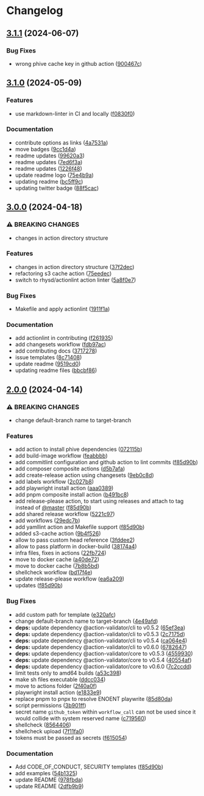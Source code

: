 # Changelog

## [3.1.1](https://github.com/wayofdev/gh-actions/compare/v3.1.0...v3.1.1) (2024-06-07)


### Bug Fixes

* wrong phive cache key in github action ([900467c](https://github.com/wayofdev/gh-actions/commit/900467cace4e62270d0fc85f1569ab605e3ff98d))

## [3.1.0](https://github.com/wayofdev/gh-actions/compare/v3.0.0...v3.1.0) (2024-05-09)


### Features

* use markdown-linter in CI and locally ([f0830f0](https://github.com/wayofdev/gh-actions/commit/f0830f06b6cb7f3fdbeda015e808f9a094b2f09d))


### Documentation

* contribute options as links ([4a7531a](https://github.com/wayofdev/gh-actions/commit/4a7531af9d65e834936e2d561c1bb36777e3e555))
* move badges ([9cc1d4a](https://github.com/wayofdev/gh-actions/commit/9cc1d4ad4c24d6b737f0c97a1627d4644d128ac1))
* readme updates ([99620a3](https://github.com/wayofdev/gh-actions/commit/99620a3940cc5a52622d2a7236deded42ffc8942))
* readme updates ([7ed6f3a](https://github.com/wayofdev/gh-actions/commit/7ed6f3a132c527d8ce7e1924f42283764853128f))
* readme updates ([1226f48](https://github.com/wayofdev/gh-actions/commit/1226f488eb7bbee44b45dc864d3b58a250cfbad0))
* update readme logo ([75e4b9a](https://github.com/wayofdev/gh-actions/commit/75e4b9abe96364f2835d37522b9e7606bd18b9fa))
* updating readme ([bc5ff9c](https://github.com/wayofdev/gh-actions/commit/bc5ff9cb410a5ef64a99884c0db216dc7b7053eb))
* updating twitter badge ([88f5cac](https://github.com/wayofdev/gh-actions/commit/88f5cacc2a31cebd5b263af4b315956166f7af2d))

## [3.0.0](https://github.com/wayofdev/gh-actions/compare/v2.0.0...v3.0.0) (2024-04-18)


### ⚠ BREAKING CHANGES

* changes in action directory structure

### Features

* changes in action directory structure ([37f2dec](https://github.com/wayofdev/gh-actions/commit/37f2dece47c3bf8d3d9fac39c016538cda60ec66))
* refactoring s3 cache action ([75eedec](https://github.com/wayofdev/gh-actions/commit/75eedecc9202c912a181a2727d81c56d15d095c1))
* switch to rhysd/actionlint action linter ([5a8f0e7](https://github.com/wayofdev/gh-actions/commit/5a8f0e7bf9413b7d42da6b2fdfb4746f8d5e1f99))


### Bug Fixes

* Makefile and apply actionlint ([1911f1a](https://github.com/wayofdev/gh-actions/commit/1911f1ac3d64fd118d36d922687ae22389adc0a1))


### Documentation

* add actionlint in contributing ([f261935](https://github.com/wayofdev/gh-actions/commit/f261935c2e397744bc4f38262704c1b77993e643))
* add changesets workflow ([fdb97ac](https://github.com/wayofdev/gh-actions/commit/fdb97ac72dba08e8664dc4cf5d5d849c6211b652))
* add contributing docs ([3717278](https://github.com/wayofdev/gh-actions/commit/371727831ffcb2e22b7be645df2ae364c6b8bfaa))
* issue templates ([8c71408](https://github.com/wayofdev/gh-actions/commit/8c71408868d91d4920863de403015b214afdb2c2))
* update readme ([9519cd0](https://github.com/wayofdev/gh-actions/commit/9519cd017ee5be792a2c4d609daa552d896112aa))
* updating readme files ([bbcbf86](https://github.com/wayofdev/gh-actions/commit/bbcbf8668a638f3aca34555ff19f01bee9367b18))

## [2.0.0](https://github.com/wayofdev/gh-actions/compare/v1.0.0...v2.0.0) (2024-04-14)


### ⚠ BREAKING CHANGES

* change default-branch name to target-branch

### Features

* add action to install phive dependencies ([072115b](https://github.com/wayofdev/gh-actions/commit/072115b8f7dc570a78c3c86ec7315f828c1721cd))
* add build-image workflow ([feabbbb](https://github.com/wayofdev/gh-actions/commit/feabbbb84793bd047b7eb18561a303c11bcb215d))
* add commitlint configuration and github action to lint commits ([f85d90b](https://github.com/wayofdev/gh-actions/commit/f85d90b5a8c02d43ce41a15bf4017754ab609f41))
* add composer composite actions ([d5b7afa](https://github.com/wayofdev/gh-actions/commit/d5b7afa0dbe415ce9c9b13a4b21dcb03049ca68d))
* add create-release action using changesets ([9eb0c8d](https://github.com/wayofdev/gh-actions/commit/9eb0c8d64628c5a50aa4c91d122229d79e45d484))
* add labels workflow ([2c027b8](https://github.com/wayofdev/gh-actions/commit/2c027b8c1300e7a6c8a9b0de9af6ff4e5395cefa))
* add playwright install action ([aaa0389](https://github.com/wayofdev/gh-actions/commit/aaa038944febfc411dd71f9454ba2bc117ab5d76))
* add pnpm composite install action ([b491bc8](https://github.com/wayofdev/gh-actions/commit/b491bc8a956cf6ae83f0b548fb73e03173497c6b))
* add release-please action, to start using releases and attach to tag instead of [@master](https://github.com/master) ([f85d90b](https://github.com/wayofdev/gh-actions/commit/f85d90b5a8c02d43ce41a15bf4017754ab609f41))
* add shared release workflow ([5221c97](https://github.com/wayofdev/gh-actions/commit/5221c97239019291dd9753a5c96853f0364ec92b))
* add workflows ([29edc7b](https://github.com/wayofdev/gh-actions/commit/29edc7b99f0ba36141ff1ef72638bf5bc6b46ac5))
* add yamllint action and Makefile support ([f85d90b](https://github.com/wayofdev/gh-actions/commit/f85d90b5a8c02d43ce41a15bf4017754ab609f41))
* added s3-cache action ([9b4f526](https://github.com/wayofdev/gh-actions/commit/9b4f5266340d82bd55f5db50682b4d121f4b6393))
* allow to pass custom head reference ([3fddee2](https://github.com/wayofdev/gh-actions/commit/3fddee292bd76edb19d9c0a1e6e460446f345484))
* allow to pass platform in docker-build ([38174a4](https://github.com/wayofdev/gh-actions/commit/38174a409e8d5bb48c4cac41daa0033a08e36989))
* infra files, fixes in actions ([22fb724](https://github.com/wayofdev/gh-actions/commit/22fb724df754b5da3b6502efaead6aa08c8a98cf))
* move to docker cache ([a40de72](https://github.com/wayofdev/gh-actions/commit/a40de725605966fbc7985db260d90aae4f675370))
* move to docker cache ([7b8b5bd](https://github.com/wayofdev/gh-actions/commit/7b8b5bdb5c2e4d577327c3a09a83bea58ed02cba))
* shellcheck workflow ([bd17f4e](https://github.com/wayofdev/gh-actions/commit/bd17f4eb6e87667efb17c8f87f48def7520d8332))
* update release-please workflow ([ea6a209](https://github.com/wayofdev/gh-actions/commit/ea6a209dbb1099e1f8a9746b10e3ead8bad1e62f))
* updates ([f85d90b](https://github.com/wayofdev/gh-actions/commit/f85d90b5a8c02d43ce41a15bf4017754ab609f41))


### Bug Fixes

* add custom path for template ([e320afc](https://github.com/wayofdev/gh-actions/commit/e320afc1e132c34a4e3721989bd0eadbac0f43c4))
* change default-branch name to target-branch ([4e49afd](https://github.com/wayofdev/gh-actions/commit/4e49afdf8c6de67889709ad2fee441059bf7bf29))
* **deps:** update dependency @action-validator/cli to v0.5.2 ([65ef3ea](https://github.com/wayofdev/gh-actions/commit/65ef3eaa1668d3bd7cd906455a6bd1673865e8b2))
* **deps:** update dependency @action-validator/cli to v0.5.3 ([2c7175d](https://github.com/wayofdev/gh-actions/commit/2c7175dae5ac12d40d3f8c1146cd03e9bdf89a62))
* **deps:** update dependency @action-validator/cli to v0.5.4 ([ca064e4](https://github.com/wayofdev/gh-actions/commit/ca064e443128933631aabebcd004f76f3cface93))
* **deps:** update dependency @action-validator/cli to v0.6.0 ([6782647](https://github.com/wayofdev/gh-actions/commit/67826479c5009ae9f2d54bdc1df22ece4c6f8377))
* **deps:** update dependency @action-validator/core to v0.5.3 ([4559930](https://github.com/wayofdev/gh-actions/commit/4559930b37aba2e311bc342fb223f39b4888eaf6))
* **deps:** update dependency @action-validator/core to v0.5.4 ([40554af](https://github.com/wayofdev/gh-actions/commit/40554af73bed2e514a879d31fc9f0a9aa4c9fb28))
* **deps:** update dependency @action-validator/core to v0.6.0 ([7c2ccdd](https://github.com/wayofdev/gh-actions/commit/7c2ccddfe2721f6d9a5f6e2530e18cbcab3f414d))
* limit tests only to amd64 builds ([a53c398](https://github.com/wayofdev/gh-actions/commit/a53c3983ab12a86349b4b7f8f340ca4e08c78a7b))
* make sh files executable ([ddcc034](https://github.com/wayofdev/gh-actions/commit/ddcc0344f0dbf5483bbb44bba8c9f063bf58803f))
* move to actions folder ([2f40a0f](https://github.com/wayofdev/gh-actions/commit/2f40a0f2aa480ca3d76e4033b1df27b36ad64ed9))
* playwright install action ([e1833e9](https://github.com/wayofdev/gh-actions/commit/e1833e94b29532a2df17173075c4c05b64da4d1d))
* replace pnpm to pnpx to resolve ENOENT playwrite ([85d80da](https://github.com/wayofdev/gh-actions/commit/85d80dae1f19ef9e802a1a3f868491b641a18f8c))
* script permissions ([3b901ff](https://github.com/wayofdev/gh-actions/commit/3b901ffd2e50000f72bca873d6c52178fcf43943))
* secret name `github_token` within `workflow_call` can not be used since it would collide with system reserved name ([c719560](https://github.com/wayofdev/gh-actions/commit/c71956004c5ff5f16dde27866eea380b46b09dd1))
* shellcheck ([8564406](https://github.com/wayofdev/gh-actions/commit/8564406a4acb4632638c4d37ac10709fd1981e71))
* shellcheck upload ([7f11fa0](https://github.com/wayofdev/gh-actions/commit/7f11fa0b125343f832b14a40c04faa3d3e7a57c0))
* tokens must be passed as secrets ([f615054](https://github.com/wayofdev/gh-actions/commit/f615054bc5cfcc2a3a928c736a6143282c99dfd2))


### Documentation

* Add CODE_OF_CONDUCT, SECURITY templates ([f85d90b](https://github.com/wayofdev/gh-actions/commit/f85d90b5a8c02d43ce41a15bf4017754ab609f41))
* add examples ([54b1325](https://github.com/wayofdev/gh-actions/commit/54b13251bc0f3efa060d942a52b322bb5a3b2a6b))
* update README ([978fbda](https://github.com/wayofdev/gh-actions/commit/978fbdaab348cc9b49c99cf61b8b40bb9b9a874c))
* update README ([2dfb9b9](https://github.com/wayofdev/gh-actions/commit/2dfb9b915efb608f1c141c9945b01cc8e41c29e9))
